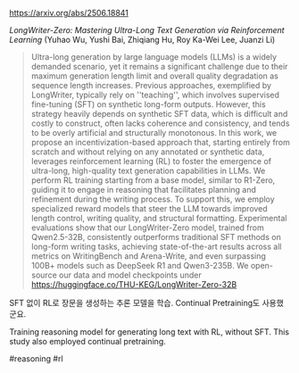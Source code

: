 https://arxiv.org/abs/2506.18841

*LongWriter-Zero: Mastering Ultra-Long Text Generation via Reinforcement Learning* (Yuhao Wu, Yushi Bai, Zhiqiang Hu, Roy Ka-Wei Lee, Juanzi Li)

> Ultra-long generation by large language models (LLMs) is a widely demanded scenario, yet it remains a significant challenge due to their maximum generation length limit and overall quality degradation as sequence length increases. Previous approaches, exemplified by LongWriter, typically rely on ''teaching'', which involves supervised fine-tuning (SFT) on synthetic long-form outputs. However, this strategy heavily depends on synthetic SFT data, which is difficult and costly to construct, often lacks coherence and consistency, and tends to be overly artificial and structurally monotonous. In this work, we propose an incentivization-based approach that, starting entirely from scratch and without relying on any annotated or synthetic data, leverages reinforcement learning (RL) to foster the emergence of ultra-long, high-quality text generation capabilities in LLMs. We perform RL training starting from a base model, similar to R1-Zero, guiding it to engage in reasoning that facilitates planning and refinement during the writing process. To support this, we employ specialized reward models that steer the LLM towards improved length control, writing quality, and structural formatting. Experimental evaluations show that our LongWriter-Zero model, trained from Qwen2.5-32B, consistently outperforms traditional SFT methods on long-form writing tasks, achieving state-of-the-art results across all metrics on WritingBench and Arena-Write, and even surpassing 100B+ models such as DeepSeek R1 and Qwen3-235B. We open-source our data and model checkpoints under https://huggingface.co/THU-KEG/LongWriter-Zero-32B

SFT 없이 RL로 장문을 생성하는 추론 모델을 학습. Continual Pretraining도 사용했군요.

<english>
Training reasoning model for generating long text with RL, without SFT. This study also employed continual pretraining.
</english>

#reasoning #rl 